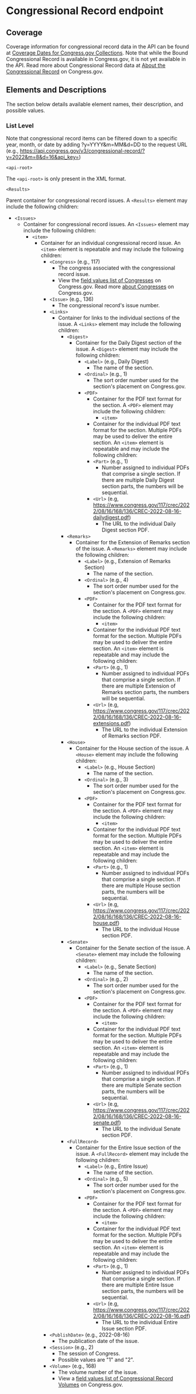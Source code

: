 # Congressional Record endpoint
## Coverage
Coverage information for congressional record data in the API can be found at [Coverage Dates for Congress.gov Collections](https://www.congress.gov/help/coverage-dates). Note that while the Bound Congressional Record is available in Congress.gov, it is not yet available in the API. Read more about Congressional Record data at [About the Congressional Record](https://www.congress.gov/help/congressional-record) on Congress.gov. 
## Elements and Descriptions
The section below details available element names, their description, and possible values.
### List Level

Note that congressional record items can be filtered down to a specific year, month, or date by adding ?y=YYYY&m=MM&d=DD to the request URL (e.g., https://api.congress.gov/v3/congressional-record/?y=2022&m=8&d=16&api_key=)

`<api-root>`

The `<api-root>` is only present in the XML format. 

`<Results>` 

Parent container for congressional record issues. A `<Results>` element may include the following children:
 - `<Issues>`
   - Container for congressional record issues. An `<Issues>` element may include the following children:
     - `<item>`
       - Container for an individual congressional record issue. An `<item>` element is repeatable and may include the following children: 
           - `<Congress>` (e.g., 117)
              - The congress associated with the congressional record issue.
              - View the [field values list of Congresses](https://www.congress.gov/help/field-values/congresses) on Congress.gov. Read more [about Congresses](https://www.congress.gov/help/legislative-glossary#glossary_congress) on Congress.gov.
           - `<Issue>` (e.g., 136)
              - The congressional record's issue number.
           - `<Links>`
              - Container for links to the individual sections of the issue. A `<Links>` element may include the following children:
                 - `<Digest>`
                      - Container for the Daily Digest section of the issue. A `<Digest>` element may include the following children:
                          - `<Label>` (e.g., Daily Digest)
                             - The name of the section.
                           - `<Ordinal>` (e.g., 1)
                             - The sort order number used for the section's placement on Congress.gov.
                           - `<PDF>`
                             - Container for the PDF text format for the section. A `<PDF>` element may include the following children:
                                - `<item>`
                              - Container for the individual PDF text format for the section. Multiple PDFs may be used to deliver the entire section. An `<item>` element is repeatable and may include the following children:
                             - `<Part>` (e.g., 1)
                               - Number assigned to individual PDFs that comprise a single section. If there are multiple Daily Digest section parts, the numbers will be sequential.
                             - `<Url>` (e.g, https://www.congress.gov/117/crec/2022/08/16/168/136/CREC-2022-08-16-dailydigest.pdf)
                               - The URL to the individual Daily Digest section PDF.
                  - `<Remarks>`
                      - Container for the Extension of Remarks section of the issue. A `<Remarks>` element may include the following children:
                          - `<Label>` (e.g., Extension of Remarks Section)
                             - The name of the section.
                           - `<Ordinal>` (e.g., 4)
                             - The sort order number used for the section's placement on Congress.gov.
                           - `<PDF>`
                             - Container for the PDF text format for the section. A `<PDF>` element may include the following children:
                                - `<item>`
                              - Container for the individual PDF text format for the section. Multiple PDFs may be used to deliver the entire section. An `<item>` element is repeatable and may include the following children:
                             - `<Part>` (e.g., 1)
                               - Number assigned to individual PDFs that comprise a single section. If there are multiple Extension of Remarks section parts, the numbers will be sequential.
                             - `<Url>` (e.g, https://www.congress.gov/117/crec/2022/08/16/168/136/CREC-2022-08-16-extensions.pdf)
                               - The URL to the individual Extension of Remarks section PDF.
                 - `<House>`
                      - Container for the House section of the issue. A `<House>` element may include the following children:
                          - `<Label>` (e.g., House Section)
                             - The name of the section.
                           - `<Ordinal>` (e.g., 3)
                             - The sort order number used for the section's placement on Congress.gov.
                           - `<PDF>`
                             - Container for the PDF text format for the section. A `<PDF>` element may include the following children:
                                - `<item>`
                              - Container for the individual PDF text format for the section. Multiple PDFs may be used to deliver the entire section. An `<item>` element is repeatable and may include the following children:
                             - `<Part>` (e.g., 1)
                               - Number assigned to individual PDFs that comprise a single section. If there are multiple House section parts, the numbers will be sequential.
                             - `<Url>` (e.g, https://www.congress.gov/117/crec/2022/08/16/168/136/CREC-2022-08-16-house.pdf)
                               - The URL to the individual House section PDF.
                 - `<Senate>`
                      - Container for the Senate section of the issue. A `<Senate>` element may include the following children:
                          - `<Label>` (e.g., Senate Section)
                             - The name of the section.
                           - `<Ordinal>` (e.g., 2)
                             - The sort order number used for the section's placement on Congress.gov.
                           - `<PDF>`
                             - Container for the PDF text format for the section. A `<PDF>` element may include the following children:
                                - `<item>`
                              - Container for the individual PDF text format for the section. Multiple PDFs may be used to deliver the entire section. An `<item>` element is repeatable and may include the following children:
                             - `<Part>` (e.g., 1)
                               - Number assigned to individual PDFs that comprise a single section. If there are multiple Senate section parts, the numbers will be sequential.
                             - `<Url>` (e.g, https://www.congress.gov/117/crec/2022/08/16/168/136/CREC-2022-08-16-senate.pdf)
                               - The URL to the individual Senate section PDF.
                 - `<FullRecord>`
                      - Container for the Entire Issue section of the issue. A `<FullRecord>` element may include the following children:
                          - `<Label>` (e.g., Entire Issue)
                             - The name of the section.
                           - `<Ordinal>` (e.g., 5)
                             - The sort order number used for the section's placement on Congress.gov.
                           - `<PDF>`
                             - Container for the PDF text format for the section. A `<PDF>` element may include the following children:
                                - `<item>`
                              - Container for the individual PDF text format for the section. Multiple PDFs may be used to deliver the entire section. An `<item>` element is repeatable and may include the following children:
                             - `<Part>` (e.g., 1)
                               - Number assigned to individual PDFs that comprise a single section. If there are multiple Entire Issue section parts, the numbers will be sequential.
                             - `<Url>` (e.g, https://www.congress.gov/117/crec/2022/08/16/168/136/CREC-2022-08-16.pdf)
                               - The URL to the individual Entire Issue section PDF.
		 - `<PublishDate>` (e.g., 2022-08-16)
		   - The publication date of the issue.
		 - `<Session>` (e.g., 2)
		   - The session of Congress.
		   - Possible values are "1" and "2".
		 - `<Volume>` (e.g., 168)
		   - The volume number of the issue. 
			- View a [field values list of Congressional Record Volumes](https://www.congress.gov/help/field-values/congressional-record-volumes) on Congress.gov.
